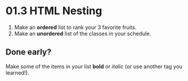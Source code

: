  

# 01.3 HTML Nesting

1. Make an **ordered** list to rank your 3 favorite fruits.
2. Make an **unordered** list of the classes in your schedule.

## Done early?

Make some of the items in your list **bold** or _italic_ (or use another tag you learned!).
